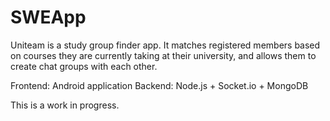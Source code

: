# SWEApp

Uniteam is a study group finder app. It matches registered members based on courses they are currently taking at their university,
and allows them to create chat groups with each other. 

Frontend: Android application
Backend: Node.js + Socket.io + MongoDB

This is a work in progress.
